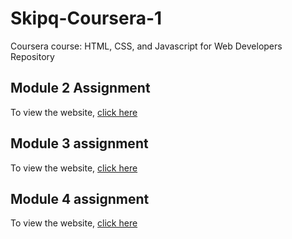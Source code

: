 # Skipq-Coursera-1
Coursera course: HTML, CSS, and Javascript for Web Developers Repository

## Module 2 Assignment
To view the website, [click here](https://mtalha2022skipq.github.io/Skipq-Coursera-1/module-2/index.html)

## Module 3 assignment
To view the website, [click here](https://mtalha2022skipq.github.io/Skipq-Coursera-1/module-3/index.html)

## Module 4 assignment
To view the website, [click here](https://mtalha2022skipq.github.io/Skipq-Coursera-1/module-4/easier/index.html)